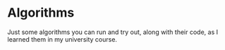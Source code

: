 # Algorithms

Just some algorithms you can run and try out, along with their code, as I learned them in my university course.

